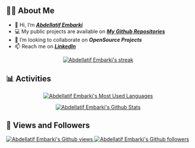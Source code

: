 ## 🙋‍♂️ About Me

- 👋 Hi, I’m <a href="https://www.linkedin.com/in/abdellatif-embarki/">***Abdellatif Embarki***</a>
- 💻 My public projects are available on ***[My Github Repositories](https://github.com/abdellatif-embarki?tab=repositories)***
- 🤝 I’m looking to collaborate on ***OpenSource Projects***
- 📫 Reach me on <a href="https://www.linkedin.com/in/abdellatif-embarki/">***LinkedIn***</a>

<p align="center">
    <a href="https://github-readme-streak-stats.herokuapp.com">
        <img alt="Abdellatif Embarki's streak" src="https://github-readme-streak-stats.herokuapp.com?user=abdellatif-embarki&theme=prussian&date_format=M%20j%5B%2C%20Y%5D"/>
    </a>
</p>


## 📊 Activities

<p align="center">
    <a href="https://github-readme-stats.vercel.app">
        <img alt="Abdellatif Embarki's Most Used Languages" src="https://github-readme-stats.vercel.app/api/top-langs/?username=abdellatif-embarki&langs_count=8&count_private=true&theme=prussian" />
    </a>
</p>

<p align="center">
    <a href="https://github-readme-stats.vercel.app">
        <img alt="Abdellatif Embarki's Github Stats" src="https://github-readme-stats.vercel.app/api?username=abdellatif-embarki&show_icons=true&count_private=true&theme=prussian" />
    </a>
</p>


## 👀 Views and Followers

<a href="https://github.com/antonkomarev/github-profile-views-counter">
    <img src="https://komarev.com/ghpvc/?username=abdellatif-embarki&color=blue&label=PROFILE+VIEWS" alt="Abdellatif Embarki's Github views">
</a>
<a href="https://github.com/abdellatif-embarki?tab=followers">
    <img src="https://img.shields.io/github/followers/abdellatif-embarki?label=FOLLOWERS&style=social" alt="Abdellatif Embarki's Github followers">
</a>